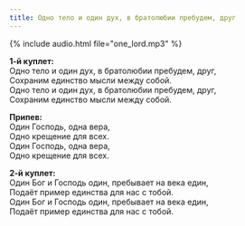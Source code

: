 ```yaml
---
title: Одно тело и один дух, в братолюбии пребудем, друг
---
```

{% include audio.html file="one_lord.mp3" %}

**1-й куплет:**  
Одно тело и один дух, в братолюбии пребудем, друг,   
Сохраним единство мысли между собой.  
Одно тело и один дух, в братолюбии пребудем, друг,   
Сохраним единство мысли между собой.

**Припев:**  
Один Господь, одна вера,   
Одно крещение для всех.   
Один Господь, одна вера,   
Одно крещение для всех. 

**2-й куплет:**  
Один Бог и Господь один, пребывает на века един,   
Подаёт пример единства для нас с тобой.   
Один Бог и Господь один, пребывает на века един,   
Подаёт пример единства для нас с тобой.
